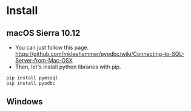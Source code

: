 # Install

## macOS Sierra 10.12

* You can just follow this page. https://github.com/mkleehammer/pyodbc/wiki/Connecting-to-SQL-Server-from-Mac-OSX
* Then, let's install python libraries with pip.

```
pip install pymssql
pip install pyodbc
```

## Windows

